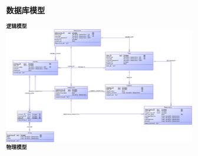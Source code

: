 ## 数据库模型
**逻辑模型**
![](https://github.com/jupiter-sysu/jupiter-document/blob/master/assets/pics/logical.png)
**物理模型**


